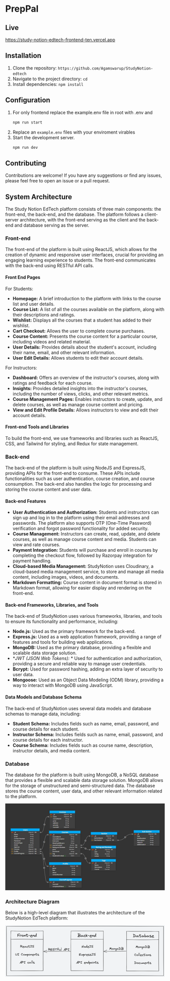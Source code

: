 # PrepPal
## Live 
https://study-notion-edtech-frontend-ten.vercel.app

## Installation

1. Clone the repository: `https://github.com/Agamswarup/StudyNotion-edtech`
2. Navigate to the project directory: `cd `
3. Install dependencies: `npm install`

## Configuration
 
1. For only frontend  replace the example.env file in root with .env and
     ```sh 
    npm run start
    ```
2. Replace an `example.env`  files with your enviroment virables
3. Start the development server.
    ```sh
    npm run dev
    ```
## Contributing

Contributions are welcome!  If you have any suggestions or find any issues, please feel free to open an issue or a pull request.

## System Architecture

The Study Notion EdTech  platform consists of three main components: the front-end, the back-end, and the database. The platform follows a client-server architecture, with the front-end serving as the client  and the back-end and database serving as the server.

### Front-end

The  front-end of the platform is built using ReactJS, which allows for the creation of dynamic and responsive user interfaces, crucial for providing an engaging learning experience to students.  The front-end communicates with the back-end using RESTful API calls.

#### Front End Pages

For Students:

- **Homepage:** A  brief introduction to the platform with links to the course list and user details.
- **Course List:**  A list of all the courses available on the platform, along with their descriptions and ratings.
- **Wishlist:**  Displays all the courses that a student has added to their wishlist.
- **Cart Checkout:**  Allows the user to complete course purchases.
- **Course Content:**  Presents the course content for a particular course, including videos and related material.
- **User Details:**  Provides details about the student's account, including their name, email, and other relevant information.
- **User Edit Details:**  Allows students to edit their account details.

For Instructors:

- **Dashboard:** Offers an  overview of the instructor's courses, along with ratings and feedback for each course.
- **Insights:** Provides  detailed insights into  the instructor's courses, including the number of views, clicks, and other relevant metrics.
- **Course Management Pages:** Enables instructors to create, update, and delete courses, as well as manage course content and pricing.
- **View and Edit Profile Details:** Allows  instructors to view and edit their account details.

#### Front-end Tools and Libraries

To build the front-end, we use frameworks and libraries such as ReactJS, CSS, and Tailwind for styling, and Redux for state management.

### Back-end

The back-end of the platform is built using NodeJS and ExpressJS, providing APIs for the front-end to consume. These APIs include functionalities such as user authentication, course creation, and course consumption. The back-end also handles the logic for processing and storing the course content and user data.

#### Back-end Features

- **User Authentication and Authorization:** Students and instructors can sign up and log in to the platform using their email addresses and passwords. The platform also supports OTP (One-Time Password) verification and forgot password functionality for added security.
- **Course Management:** Instructors can create, read, update, and delete courses, as well as manage course content and media. Students can view and rate courses.
- **Payment Integration:** Students will purchase and enroll in courses by completing the checkout flow, followed by Razorpay integration for payment handling.
- **Cloud-based Media Management:** StudyNotion uses Cloudinary, a cloud-based media management service, to store and manage all media content, including images, videos, and documents.
- **Markdown Formatting:** Course content in document format is stored in Markdown format, allowing for easier display and rendering on the front-end.

#### Back-end Frameworks, Libraries, and Tools

The back-end of StudyNotion uses various frameworks, libraries, and tools to ensure its functionality and performance, including:

- **Node.js:** Used as the primary framework for the back-end.
- **Express.js:** Used as  a web application framework, providing a range of features and tools for building web applications.
- **MongoDB:** Used as the primary database, providing a flexible and scalable data storage solution. 
- **JWT (JSON Web Tokens):* * Used for authentication and authorization, providing a secure and reliable way to manage user credentials.
- **Bcrypt:** Used for password hashing, adding an extra layer of security to user data.
- **Mongoose:** Used as an  Object Data Modeling (ODM) library, providing a way to interact with MongoDB using JavaScript.

#### Data Models and Database Schema

The back-end of StudyNotion uses several data models and database schemas to manage data, including:

- **Student Schema:** Includes fields  such as name, email, password, and course details for each student.
- **Instructor Schema:** Includes  fields such as name, email, password, and course details for each instructor.
- **Course Schema:** Includes fields  such as course name, description, instructor details, and media content.

### Database

The database for the platform is built using MongoDB,  a NoSQL database that provides a flexible and scalable data storage solution. MongoDB allows for the storage of unstructured and semi-structured data. The database stores the course content,  user data, and other relevant information related to the platform.

![Database Schema](img/schema.png)

### Architecture Diagram

Below is a high-level diagram that illustrates the  architecture of the StudyNotion EdTech platform:

![Architecture](img/arcti.png)
